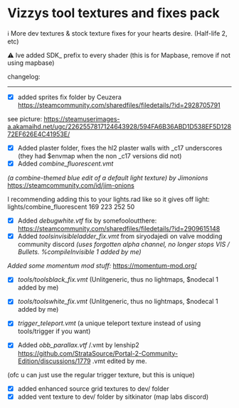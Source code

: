 # Vizzys tool textures and fixes pack
ℹ️ More dev textures & stock texture fixes for your hearts desire. (Half-life 2, etc)

⚠️ Ive added SDK_ prefix to every shader (this is for Mapbase, remove if not using mapbase)

changelog:


---
- [x] added sprites fix folder by Ceuzera 
https://steamcommunity.com/sharedfiles/filedetails/?id=2928705791

see picture: https://steamuserimages-a.akamaihd.net/ugc/2262557817124643928/594FA6B36ABD1D538EF5D12872EF626E4C41953E/

- [x] Added plaster folder, fixes the hl2 plaster walls with _c17 underscores (they had $envmap when the non _c17 versions did not)
- [x] Added *combine_fluorescent.vmt*

*(a combine-themed blue edit of a default light texture) by Jimonions* https://steamcommunity.com/id/jim-onions

I recommending adding this to your lights.rad like so it gives off light: lights/combine_fluorescent	169 223 252 50

- [x] Added *debugwhite.vtf* fix by somefooloutthere: https://steamcommunity.com/sharedfiles/filedetails/?id=2909615148
- [x] Added *toolsinvisibleladder_fix.vmt* from siryodajedi on valve modding community discord 
*(uses forgotten alpha channel, no longer stops VIS / Bullets. %compileInvisible 1 added by me)*

*Added some momentum mod stuff:* https://momentum-mod.org/  
- [x]  *tools/toolsblack_fix.vmt* (Unlitgeneric, thus no lightmaps, $nodecal 1 added by me)
- [x]  *tools/toolswhite_fix.vmt* (Unlitgeneric, thus no lightmaps, $nodecal 1 added by me)
- [x]  *trigger_teleport.vmt* (a unique teleport texture instead of using tools/trigger if you want)

- [x] Added *obb_parallax.vtf* /.vmt by lenship2 
https://github.com/StrataSource/Portal-2-Community-Edition/discussions/1779  .vmt edited by me.

(ofc u can just use the regular trigger texture, but this is unique)
- [x] added enhanced source grid textures to dev/ folder
- [x] added vent texture to dev/ folder by sitkinator  (map labs discord)
